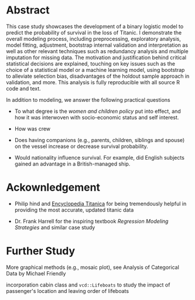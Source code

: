 # Abstract

This case study showcases the development of a binary logistic model to predict the probability of survival in the loss of Titanic. I demonstrate the overall modeling process, including preprocessing, exploratory analysis,  model fitting, adjustment, bootstrap internal validation and interpretation as well as other relevant techniques such as redundancy analysis and multiple imputation for missing data. The motivation and justification behind critical statistical decisions are explained, touching on key issues such as the choice of a statistical model or a machine learning model, using bootstrap to alleviate selection bias, disadvantages of the holdout sample approach in validation, and more. This analysis is fully reproducible with all source R code and text. 

In addition to modeling, we answer the following practical questions 

- To what degree is the *women and children policy* put into effect, and how it was interwoven with socio-economic status and self interest. 

- How was crew

- Does having companions (e.g., parents, children, siblings and spouse) on the vessel increase or decrease survival probability. 

- Would nationality influence survival. For example, did English subjects gained an advantage in a British-managed ship. 





# Ackownledgement

- Philip hind and [Encyclopedia Titanica](encyclopedia-titanica.org) for being tremendously helpful in providing the most accurate, updated titanic data 

- Dr. Frank Harrell for the inspiring textbook *Regression Modeling Strategies* and similar case study

# Further Study

More graphical methods (e.g., mosaic plot), see Analysis of Categorical Data by Michael Friendly

incorporation cabin class and `vcd::Lifeboats` to study the impact of passenger's location and leaving order of lifeboats 
